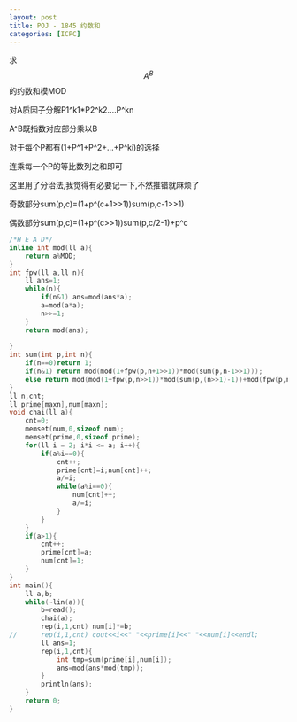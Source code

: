 ```yaml
---
layout: post
title: POJ - 1845 约数和
categories: [ICPC]
---
```


求$$A^B$$的约数和模MOD

<!--more-->

对A质因子分解P1^k1*P2^k2....P^kn

A^B既指数对应部分乘以B

对于每个P都有(1+P^1+P^2+...+P^ki)的选择

连乘每一个P的等比数列之和即可

这里用了分治法,我觉得有必要记一下,不然推错就麻烦了

奇数部分sum(p,c)=(1+p^(c+1>>1))sum(p,c-1>>1)

偶数部分sum(p,c)=(1+p^(c>>1))sum(p,c/2-1)+p^c

```C++
/*H E A D*/
inline int mod(ll a){
    return a%MOD;
}
int fpw(ll a,ll n){
    ll ans=1;
    while(n){
        if(n&1) ans=mod(ans*a);
        a=mod(a*a);
        n>>=1; 
    }
    return mod(ans);
    
}
int sum(int p,int n){
    if(n==0)return 1;
    if(n&1) return mod(mod(1+fpw(p,n+1>>1))*mod(sum(p,n-1>>1)));
    else return mod(mod(1+fpw(p,n>>1))*mod(sum(p,(n>>1)-1))+mod(fpw(p,n)));
}
ll n,cnt;
ll prime[maxn],num[maxn];
void chai(ll a){
    cnt=0;
    memset(num,0,sizeof num);
    memset(prime,0,sizeof prime);
    for(ll i = 2; i*i <= a; i++){
        if(a%i==0){
            cnt++;
            prime[cnt]=i;num[cnt]++;
            a/=i;
            while(a%i==0){
                num[cnt]++;
                a/=i;
            }
        }
    }
    if(a>1){
        cnt++;
        prime[cnt]=a;
        num[cnt]=1;
    }
}
int main(){
    ll a,b;
    while(~lin(a)){
        b=read();
        chai(a);
        rep(i,1,cnt) num[i]*=b;
//      rep(i,1,cnt) cout<<i<<" "<<prime[i]<<" "<<num[i]<<endl;
        ll ans=1;
        rep(i,1,cnt){
            int tmp=sum(prime[i],num[i]);
            ans=mod(ans*mod(tmp));
        }
        println(ans);
    }
    return 0;
}
```
